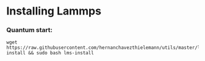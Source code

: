 
# Installing Lammps

### Quantum start:

    wget https://raw.githubusercontent.com/hernanchavezthielemann/utils/master/lammps/lms-install && sudo bash lms-install
